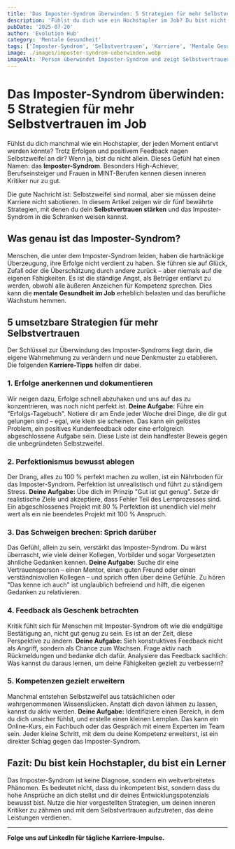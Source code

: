 ```yaml
---
title: 'Das Imposter-Syndrom überwinden: 5 Strategien für mehr Selbstvertrauen im Job.'
description: 'Fühlst du dich wie ein Hochstapler im Job? Du bist nicht allein. Lerne 5 bewährte Strategien, um das Imposter-Syndrom zu überwinden.'
pubDate: '2025-07-20'
author: 'Evolution Hub'
category: 'Mentale Gesundheit'
tags: ['Imposter-Syndrom', 'Selbstvertrauen', 'Karriere', 'Mentale Gesundheit']
image: ./images/imposter-syndrom-ueberwinden.webp
imageAlt: 'Person überwindet Imposter-Syndrom und zeigt Selbstvertrauen'
---
```


# Das Imposter-Syndrom überwinden: 5 Strategien für mehr Selbstvertrauen im Job

Fühlst du dich manchmal wie ein Hochstapler, der jeden Moment entlarvt werden könnte? Trotz Erfolgen und positivem Feedback nagen Selbstzweifel an dir? Wenn ja, bist du nicht allein. Dieses Gefühl hat einen Namen: das **Imposter-Syndrom**. Besonders High-Achiever, Berufseinsteiger und Frauen in MINT-Berufen kennen diesen inneren Kritiker nur zu gut.

Die gute Nachricht ist: Selbstzweifel sind normal, aber sie müssen deine Karriere nicht sabotieren. In diesem Artikel zeigen wir dir fünf bewährte Strategien, mit denen du dein **Selbstvertrauen stärken** und das Imposter-Syndrom in die Schranken weisen kannst.

## Was genau ist das Imposter-Syndrom?

Menschen, die unter dem Imposter-Syndrom leiden, haben die hartnäckige Überzeugung, ihre Erfolge nicht verdient zu haben. Sie führen sie auf Glück, Zufall oder die Überschätzung durch andere zurück – aber niemals auf die eigenen Fähigkeiten. Es ist die ständige Angst, als Betrüger entlarvt zu werden, obwohl alle äußeren Anzeichen für Kompetenz sprechen. Dies kann die **mentale Gesundheit im Job** erheblich belasten und das berufliche Wachstum hemmen.

## 5 umsetzbare Strategien für mehr Selbstvertrauen

Der Schlüssel zur Überwindung des Imposter-Syndroms liegt darin, die eigene Wahrnehmung zu verändern und neue Denkmuster zu etablieren. Die folgenden **Karriere-Tipps** helfen dir dabei.

### 1. Erfolge anerkennen und dokumentieren

Wir neigen dazu, Erfolge schnell abzuhaken und uns auf das zu konzentrieren, was noch nicht perfekt ist.
**Deine Aufgabe:** Führe ein "Erfolgs-Tagebuch". Notiere dir am Ende jeder Woche drei Dinge, die dir gut gelungen sind – egal, wie klein sie scheinen. Das kann ein gelöstes Problem, ein positives Kundenfeedback oder eine erfolgreich abgeschlossene Aufgabe sein. Diese Liste ist dein handfester Beweis gegen die unbegründeten Selbstzweifel.

### 2. Perfektionismus bewusst ablegen

Der Drang, alles zu 100 % perfekt machen zu wollen, ist ein Nährboden für das Imposter-Syndrom. Perfektion ist unrealistisch und führt zu ständigem Stress.
**Deine Aufgabe:** Übe dich im Prinzip "Gut ist gut genug". Setze dir realistische Ziele und akzeptiere, dass Fehler Teil des Lernprozesses sind. Ein abgeschlossenes Projekt mit 80 % Perfektion ist unendlich viel mehr wert als ein nie beendetes Projekt mit 100 % Anspruch.

### 3. Das Schweigen brechen: Sprich darüber

Das Gefühl, allein zu sein, verstärkt das Imposter-Syndrom. Du wärst überrascht, wie viele deiner Kollegen, Vorbilder und sogar Vorgesetzten ähnliche Gedanken kennen.
**Deine Aufgabe:** Suche dir eine Vertrauensperson – einen Mentor, einen guten Freund oder einen verständnisvollen Kollegen – und sprich offen über deine Gefühle. Zu hören "Das kenne ich auch" ist unglaublich befreiend und hilft, die eigenen Gedanken zu relativieren.

### 4. Feedback als Geschenk betrachten

Kritik fühlt sich für Menschen mit Imposter-Syndrom oft wie die endgültige Bestätigung an, nicht gut genug zu sein. Es ist an der Zeit, diese Perspektive zu ändern.
**Deine Aufgabe:** Sieh konstruktives Feedback nicht als Angriff, sondern als Chance zum Wachsen. Frage aktiv nach Rückmeldungen und bedanke dich dafür. Analysiere das Feedback sachlich: Was kannst du daraus lernen, um deine Fähigkeiten gezielt zu verbessern?

### 5. Kompetenzen gezielt erweitern

Manchmal entstehen Selbstzweifel aus tatsächlichen oder wahrgenommenen Wissenslücken. Anstatt dich davon lähmen zu lassen, kannst du aktiv werden.
**Deine Aufgabe:** Identifiziere einen Bereich, in dem du dich unsicher fühlst, und erstelle einen kleinen Lernplan. Das kann ein Online-Kurs, ein Fachbuch oder das Gespräch mit einem Experten im Team sein. Jeder kleine Schritt, mit dem du deine Kompetenz erweiterst, ist ein direkter Schlag gegen das Imposter-Syndrom.

## Fazit: Du bist kein Hochstapler, du bist ein Lerner

Das Imposter-Syndrom ist keine Diagnose, sondern ein weitverbreitetes Phänomen. Es bedeutet nicht, dass du inkompetent bist, sondern dass du hohe Ansprüche an dich stellst und dir deines Entwicklungspotenzials bewusst bist. Nutze die hier vorgestellten Strategien, um deinen inneren Kritiker zu zähmen und mit dem Selbstvertrauen aufzutreten, das deine Leistungen verdienen.

---

**Folge uns auf LinkedIn für tägliche Karriere-Impulse.**
